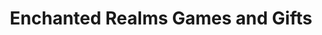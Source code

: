 ---
title: "Enchanted Realms Games and Gifts"
url: /colorado-springs/enchanted-realms-games-and-gifts/
shop: games
---